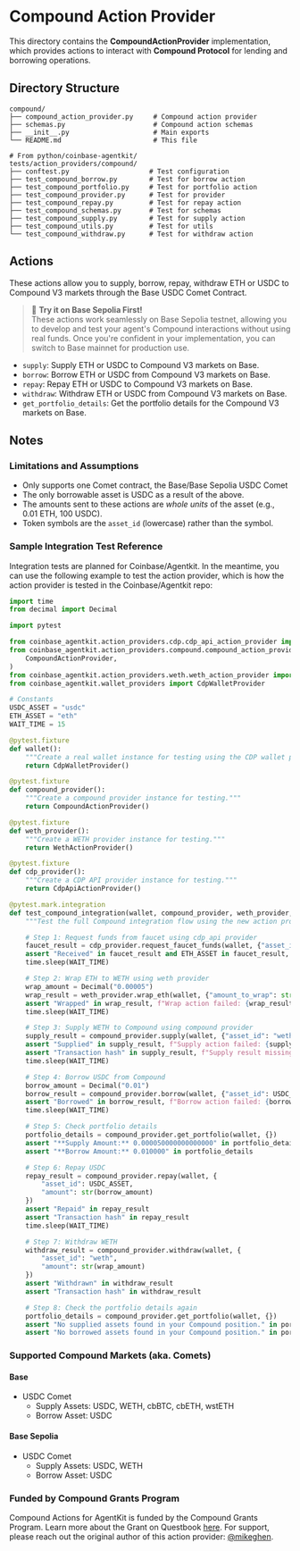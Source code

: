 # Compound Action Provider

This directory contains the **CompoundActionProvider** implementation, which provides actions to interact with **Compound Protocol** for lending and borrowing operations.

## Directory Structure

```
compound/
├── compound_action_provider.py     # Compound action provider
├── schemas.py                      # Compound action schemas
├── __init__.py                     # Main exports
└── README.md                       # This file

# From python/coinbase-agentkit/
tests/action_providers/compound/
├── conftest.py                    # Test configuration
├── test_compound_borrow.py        # Test for borrow action
├── test_compound_portfolio.py     # Test for portfolio action
├── test_compound_provider.py      # Test for provider
├── test_compound_repay.py         # Test for repay action
├── test_compound_schemas.py       # Test for schemas
├── test_compound_supply.py        # Test for supply action
├── test_compound_utils.py         # Test for utils
└── test_compound_withdraw.py      # Test for withdraw action
```

## Actions

These actions allow you to supply, borrow, repay, withdraw ETH or USDC to Compound V3 markets through the Base USDC Comet Contract.

> 🧪 **Try it on Base Sepolia First!**  
> These actions work seamlessly on Base Sepolia testnet, allowing you to develop and test your agent's Compound interactions without using real funds. Once you're confident in your implementation, you can switch to Base mainnet for production use.

- `supply`: Supply ETH or USDC to Compound V3 markets on Base.
- `borrow`: Borrow ETH or USDC from Compound V3 markets on Base.
- `repay`: Repay ETH or USDC to Compound V3 markets on Base.
- `withdraw`: Withdraw ETH or USDC from Compound V3 markets on Base.
- `get_portfolio_details`: Get the portfolio details for the Compound V3 markets on Base.

## Notes

### Limitations and Assumptions

- Only supports one Comet contract, the Base/Base Sepolia USDC Comet
- The only borrowable asset is USDC as a result of the above.
- The amounts sent to these actions are _whole units_ of the asset (e.g., 0.01 ETH, 100 USDC).
- Token symbols are the `asset_id` (lowercase) rather than the symbol.

### Sample Integration Test Reference

Integration tests are planned for Coinbase/Agentkit. In the meantime, you can use the following example to test the action provider, which is how the action provider is tested in the Coinbase/Agentkit repo:

```python
import time
from decimal import Decimal

import pytest

from coinbase_agentkit.action_providers.cdp.cdp_api_action_provider import CdpApiActionProvider
from coinbase_agentkit.action_providers.compound.compound_action_provider import (
    CompoundActionProvider,
)
from coinbase_agentkit.action_providers.weth.weth_action_provider import WethActionProvider
from coinbase_agentkit.wallet_providers import CdpWalletProvider

# Constants
USDC_ASSET = "usdc"
ETH_ASSET = "eth"
WAIT_TIME = 15

@pytest.fixture
def wallet():
    """Create a real wallet instance for testing using the CDP wallet provider."""
    return CdpWalletProvider()

@pytest.fixture
def compound_provider():
    """Create a compound provider instance for testing."""
    return CompoundActionProvider()

@pytest.fixture
def weth_provider():
    """Create a WETH provider instance for testing."""
    return WethActionProvider()

@pytest.fixture
def cdp_provider():
    """Create a CDP API provider instance for testing."""
    return CdpApiActionProvider()

@pytest.mark.integration
def test_compound_integration(wallet, compound_provider, weth_provider, cdp_provider):
    """Test the full Compound integration flow using the new action provider pattern."""

    # Step 1: Request funds from faucet using cdp_api provider
    faucet_result = cdp_provider.request_faucet_funds(wallet, {"asset_id": ETH_ASSET})
    assert "Received" in faucet_result and ETH_ASSET in faucet_result, f"Faucet funds error: {faucet_result}"
    time.sleep(WAIT_TIME)

    # Step 2: Wrap ETH to WETH using weth provider
    wrap_amount = Decimal("0.00005")
    wrap_result = weth_provider.wrap_eth(wallet, {"amount_to_wrap": str(wrap_amount)})
    assert "Wrapped" in wrap_result, f"Wrap action failed: {wrap_result}"
    time.sleep(WAIT_TIME)

    # Step 3: Supply WETH to Compound using compound provider
    supply_result = compound_provider.supply(wallet, {"asset_id": "weth", "amount": str(wrap_amount)})
    assert "Supplied" in supply_result, f"Supply action failed: {supply_result}"
    assert "Transaction hash" in supply_result, f"Supply result missing transaction hash: {supply_result}"
    time.sleep(WAIT_TIME)

    # Step 4: Borrow USDC from Compound
    borrow_amount = Decimal("0.01")
    borrow_result = compound_provider.borrow(wallet, {"asset_id": USDC_ASSET, "amount": str(borrow_amount)})
    assert "Borrowed" in borrow_result, f"Borrow action failed: {borrow_result}"
    time.sleep(WAIT_TIME)

    # Step 5: Check portfolio details
    portfolio_details = compound_provider.get_portfolio(wallet, {})
    assert "**Supply Amount:** 0.000050000000000000" in portfolio_details
    assert "**Borrow Amount:** 0.010000" in portfolio_details

    # Step 6: Repay USDC
    repay_result = compound_provider.repay(wallet, {
        "asset_id": USDC_ASSET,
        "amount": str(borrow_amount)
    })
    assert "Repaid" in repay_result
    assert "Transaction hash" in repay_result
    time.sleep(WAIT_TIME)

    # Step 7: Withdraw WETH
    withdraw_result = compound_provider.withdraw(wallet, {
        "asset_id": "weth",
        "amount": str(wrap_amount)
    })
    assert "Withdrawn" in withdraw_result
    assert "Transaction hash" in withdraw_result

    # Step 8: Check the portfolio details again
    portfolio_details = compound_provider.get_portfolio(wallet, {})
    assert "No supplied assets found in your Compound position." in portfolio_details
    assert "No borrowed assets found in your Compound position." in portfolio_details
```

### Supported Compound Markets (aka. Comets)

#### Base

- USDC Comet
  - Supply Assets: USDC, WETH, cbBTC, cbETH, wstETH
  - Borrow Asset: USDC

#### Base Sepolia

- USDC Comet
  - Supply Assets: USDC, WETH
  - Borrow Asset: USDC

### Funded by Compound Grants Program

Compound Actions for AgentKit is funded by the Compound Grants Program. Learn more about the Grant on Questbook [here](https://new.questbook.app/dashboard/?role=builder&chainId=10&proposalId=678c218180bdbe26619c3ae8&grantId=66f29bb58868f5130abc054d). For support, please reach out the original author of this action provider: [@mikeghen](https://x.com/mikeghen).
